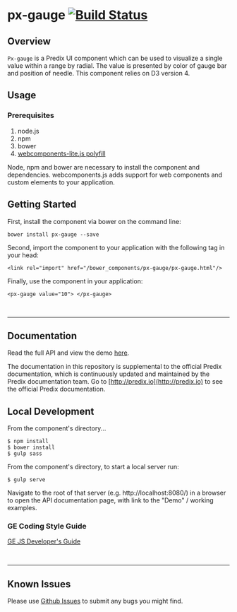 # px-gauge [![Build Status](https://travis-ci.org/PredixDev/px-gauge.svg?branch=master)](https://travis-ci.org/PredixDev/px-gauge)

## Overview

`Px-gauge` is a Predix UI component which can be used to visualize a single value within a range by radial. The value is presented by color of gauge bar and position of needle. This component relies on D3 version 4.

## Usage

### Prerequisites
1. node.js
2. npm
3. bower
4. [webcomponents-lite.js polyfill](https://github.com/webcomponents/webcomponentsjs)

Node, npm and bower are necessary to install the component and dependencies. webcomponents.js adds support for web components and custom elements to your application.

## Getting Started

First, install the component via bower on the command line:

```
bower install px-gauge --save
```

Second, import the component to your application with the following tag in your head:

```
<link rel="import" href="/bower_components/px-gauge/px-gauge.html"/>
```

Finally, use the component in your application:

```
<px-gauge value="10"> </px-gauge>
```

<br />
<hr />

## Documentation

Read the full API and view the demo [here](https://predixdev.github.io/px-gauge).

The documentation in this repository is supplemental to the official Predix documentation, which is continuously updated and maintained by the Predix documentation team. Go to [http://predix.io](http://predix.io)  to see the official Predix documentation.


## Local Development

From the component's directory...

```
$ npm install
$ bower install
$ gulp sass
```

From the component's directory, to start a local server run:

```
$ gulp serve
```

Navigate to the root of that server (e.g. http://localhost:8080/) in a browser to open the API documentation page, with link to the "Demo" / working examples.

### GE Coding Style Guide
[GE JS Developer's Guide](https://github.com/GeneralElectric/javascript)

<br />
<hr />

## Known Issues

Please use [Github Issues](https://github.com/PredixDev/px-gauge/issues) to submit any bugs you might find.
